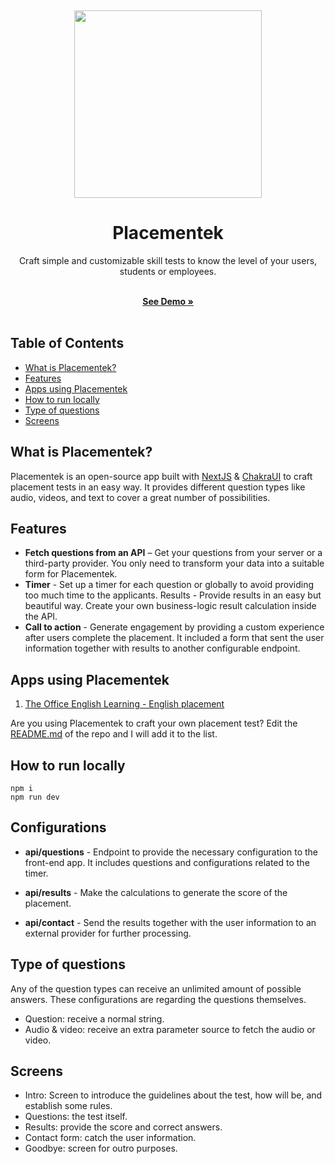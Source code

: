 <p>&nbsp;</p>
<p align="center" style="margin: auto;">
<img src="https://i.imgur.com/rVL7Q11.png" width=300>
<h1 align="center">Placementek</h1>
</p>

<p align="center">
Craft simple and customizable skill tests to know the level of your users, students or employees.<br/><br/>
</p>

<p align="center">
  <a href="https://go.santek.dev/placementek"><strong>See Demo »</strong></a>
  <br />
  <br/>
</p>

## Table of Contents <!-- omit in toc -->

- [What is Placementek?](#what-is-placementek)
- [Features](#features)
- [Apps using Placementek](#apps-using-placementek)
- [How to run locally](#how-to-run-locally)
- [Type of questions](#type-of-questions)
- [Screens](#screens)

## What is Placementek?

Placementek is an open-source app built with [NextJS](https://nextjs.org/) & [ChakraUI](https://chakra-ui.com/) to craft placement tests in an easy way. It provides different question types like audio, videos, and text to cover a great number of possibilities.

## Features
- **Fetch questions from an API** – Get your questions from your server or a third-party provider. You only need to transform your data into a suitable form for Placementek.
- **Timer** - Set up a timer for each question or globally to avoid providing too much time to the applicants.
Results - Provide results in an easy but beautiful way. Create your own business-logic result calculation inside the API.
- **Call to action** - Generate engagement by providing a custom experience after users complete the placement. It included a form that sent the user information together with results to another configurable endpoint.

## Apps using Placementek

1. [The Office English Learning - English placement](https://go.santek.dev/theofficeplacement)

Are you using Placementek to craft your own placement test? Edit the [README.md](https://github.com/iamsantek/placementek/edit/main/README.md) of the repo and I will add it to the list.

## How to run locally

```
npm i
npm run dev
```

## Configurations

- **api/questions** - Endpoint to provide the necessary configuration to the front-end app. It includes questions and configurations related to the timer. 

- **api/results** - Make the calculations to generate the score of the placement.

- **api/contact** - Send the results together with the user information to an external provider for further processing.


## Type of questions

Any of the question types can receive an unlimited amount of possible answers. These configurations are regarding the questions themselves.

- Question: receive a normal string.
- Audio & video: receive an extra parameter source to fetch the audio or video.

## Screens

- Intro: Screen to introduce the guidelines about the test, how will be, and establish some rules.
- Questions: the test itself.
- Results: provide the score and correct answers.
- Contact form: catch the user information.
- Goodbye: screen for outro purposes.





